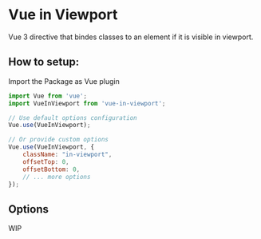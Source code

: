 # Vue in Viewport

Vue 3 directive that bindes classes to an element if it is visible in viewport.

## How to setup:

Import the Package as Vue plugin

```JavaScript
import Vue from 'vue';
import VueInViewport from 'vue-in-viewport';

// Use default options configuration
Vue.use(VueInViewport);

// Or provide custom options
Vue.use(VueInViewport, {
    className: "in-viewport",
    offsetTop: 0,
    offsetBottom: 0,
    // ... more options
});
```

## Options

WIP
